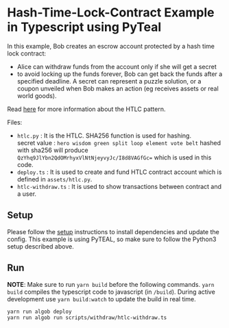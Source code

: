 # Hash-Time-Lock-Contract Example in Typescript using PyTeal

In this example, Bob creates an escrow account protected by a hash time lock contract:
+ Alice can withdraw funds from the account only if she will get a secret
+ to avoid locking up the funds forever, Bob can get back the funds after a specified deadline.
A secret can represent a puzzle solution, or a coupon unveiled when Bob makes an action (eg receives assets or real world goods).

Read [here](https://en.bitcoin.it/wiki/Hash_Time_Locked_Contracts) for more information about the HTLC pattern.

Files:

* `htlc.py` : It is the HTLC. SHA256 function is used for hashing. <br />
        secret value : `hero wisdom green split loop element vote belt` hashed with sha256 will produce `QzYhq9JlYbn2QdOMrhyxVlNtNjeyvyJc/I8d8VAGfGc=`  which is used in this code.
* `deploy.ts` : It is used to create and fund HTLC contract account which is defined in `assets/htlc.py`.
* `htlc-withdraw.ts` : It is used to show transactions between contract and a user.


## Setup

Please follow the [setup](https://github.com/scale-it/algo-builder/blob/master/examples/README.md) instructions to install dependencies and update the config.
This example is using PyTEAL, so make sure to follow the Python3 setup described above.

## Run

**NOTE**: Make sure to run `yarn build` before the following commands. `yarn build` compiles the typescript code to javascript (in `/build`). During active development use `yarn build:watch` to update the build in real time.

```
yarn run algob deploy
yarn run algob run scripts/withdraw/htlc-withdraw.ts
```
